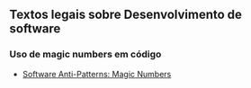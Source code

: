 
## Textos legais sobre Desenvolvimento de software


### Uso de magic numbers em código

* [Software Anti-Patterns: Magic Numbers](https://www.codebyamir.com/blog/software-anti-patterns-magic-numbers)
